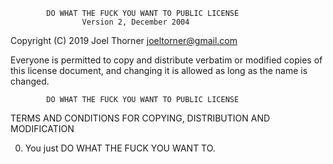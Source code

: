             DO WHAT THE FUCK YOU WANT TO PUBLIC LICENSE
                    Version 2, December 2004

 Copyright (C) 2019 Joel Thorner <joeltorner@gmail.com>

 Everyone is permitted to copy and distribute verbatim or modified
 copies of this license document, and changing it is allowed as long
 as the name is changed.

            DO WHAT THE FUCK YOU WANT TO PUBLIC LICENSE
   TERMS AND CONDITIONS FOR COPYING, DISTRIBUTION AND MODIFICATION

  0. You just DO WHAT THE FUCK YOU WANT TO.
